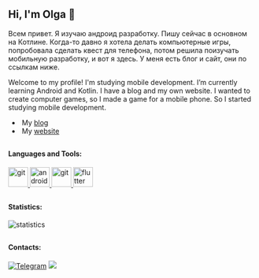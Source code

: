 ## Hi, I'm Olga 👋
Всем привет. Я изучаю андроид разработку. Пишу сейчас в основном на Котлине. Когда-то давно я хотела делать компьютерные игры, попробовала сделать квест для телефона, потом решила поизучать мобильную разработку, и вот я здесь. У меня есть блог и сайт, они по ссылкам ниже.



Welcome to my profile! I'm studying mobile development. I’m currently learning Android and Kotlin.
I have a blog and my own website. I wanted to create computer games, so I made a game for a mobile phone. So I started studying mobile development.
-  &nbsp;My [blog](https://t.me/androidgirl)
-  &nbsp;My  [website](https://mobile-games.tilda.ws)
##
<h4 align="left">Languages and Tools:</h4>
<p align="left">
   <a href="https://www.java.com/" target="_blank"> <img src="https://www.vectorlogo.zone/logos/java/java-icon.svg" alt="git" width="40" height="40" /> </a>
  <a href="https://developer.android.com/" target="_blank"> <img src="https://www.vectorlogo.zone/logos/android/android-official.svg" alt="android" width="40" height="40" /> </a>
  <a href="https://kotlinlang.org/" target="_blank"> <img src="https://www.vectorlogo.zone/logos/kotlinlang/kotlinlang-icon.svg" alt="git" width="40" height="40" /> </a>
  <a href="https://flutter.dev" target="_blank"> <img src="https://www.vectorlogo.zone/logos/flutterio/flutterio-icon.svg" alt="flutter" width="40" height="40" /> </a>
 </p>
 
 ##
<h4 align="left">Statistics:</h4>
 <p>
  <img src= "https://github-readme-stats.vercel.app/api/top-langs/?username=OlyaAnv&layout=compact" alt="statistics" )>
</p>

## <h4 align="left">Contacts:</h4>
[![Telegram](https://img.shields.io/badge/Telegram-2CA5E0?style=for-the-badge&logo=telegram&logoColor=white&link=https://t.me/)](https://t.me/)
<a href="mailto:@gmail.com"> 
  <img src="https://img.shields.io/badge/Gmail-D14836?style=for-the-badge&logo=gmail&logoColor=whitehttps://img.shields.io/badge/Gmail-D14836?style=for-the-badge&logo=gmail&logoColor=white">
</a>

<!--![OlyaAnv's GitHub stats](https://github-readme-stats.vercel.app/api?username=OlyaAnv&show_icons=true)-->

<!--
**OlyaAnv/OlyaAnv** is a ✨ _special_ ✨ repository because its `README.md` (this file) appears on your GitHub profile.

Here are some ideas to get you started:

- 🔭 I’m currently working on ...
- 🌱 I’m currently learning ...
- 👯 I’m looking to collaborate on ...
- 🤔 I’m looking for help with ...
- 💬 Ask me about ...
- 📫 How to reach me: ...
- 😄 Pronouns: ...
- ⚡ Fun fact: ...
-->
